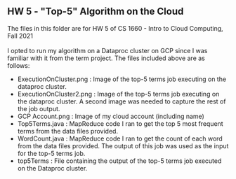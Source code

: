 ## HW 5 - "Top-5" Algorithm on the Cloud

The files in this folder are for HW 5 of CS 1660 - Intro to Cloud Computing, Fall 2021
<br/><br/>
I opted to run my algorithm on a Dataproc cluster on GCP since I was familiar with it from the term project. The files included above are as follows:
- ExecutionOnCluster.png : Image of the top-5 terms job executing on the dataproc cluster.
- ExecutionOnCluster2.png : Image of the top-5 terms job executing on the dataproc cluster. A second image was needed to capture the rest of the job output.
- GCP Account.png : Image of my cloud account (including name)
- Top5Terms.java : MapReduce code I ran to get the top 5 most frequent terms from the data files provided.
- WordCount.java : MapReduce code I ran to get the count of each word from the data files provided. The output of this job was used as the input for the top-5 terms job.
- top5Terms : File containing the output of the top-5 terms job executed on the Dataproc cluster.
